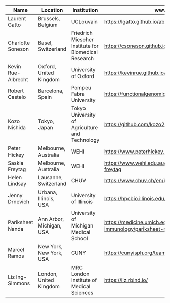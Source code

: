 | Name     |    Location | Institution |  www |
|----------|-------------|-------------|-------|
| Laurent Gatto | Brussels, Belgium | UCLouvain | https://lgatto.github.io/about/ |
| Charlotte Soneson | Basel, Switzerland | Friedrich Miescher Institute for Biomedical Research| https://csoneson.github.io/ |
| Kevin Rue-Albrecht | Oxford, United Kingdom | University of Oxford | https://kevinrue.github.io/ |
| Robert Castelo |  Barcelona, Spain | Pompeu Fabra University | https://functionalgenomics.upf.edu |
| Kozo Nishida | Tokyo, Japan | Tokyo University of Agriculture and Technology | https://github.com/kozo2|
| Peter Hickey | Melbourne, Australia | WEHI | https://www.peterhickey.org/ |
| Saskia Freytag | Melbourne, Australia | WEHI | https://www.wehi.edu.au/people/saskia-freytag |
| Helen Lindsay | Lausanne, Switzerland | CHUV | https://www.chuv.ch/en/bdsc/about-us |
| Jenny Drnevich | Urbana, Illinois, USA | University of Illinois | https://hpcbio.illinois.edu/people |
| Pariksheet Nanda | Ann Arbor, Michigan, USA | University of Michigan Medical School | https://medicine.umich.edu/dept/microbiology-immunology/pariksheet-nanda-phd-0 |
| Marcel Ramos | New York, New York, USA | CUNY | https://cunyisph.org/team/marcel-ramos/ |
| Liz Ing-Simmons | London, United Kingdom | MRC London Institute of Medical Sciences | https://liz.rbind.io/ |


